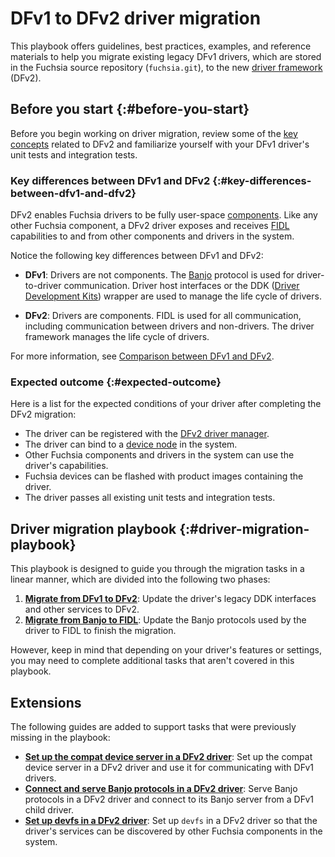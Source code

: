 # DFv1 to DFv2 driver migration

This playbook offers guidelines, best practices, examples, and reference
materials to help you migrate existing legacy DFv1 drivers, which are
stored in the Fuchsia source repository (`fuchsia.git`), to the new
[driver framework][driver-framework] (DFv2).

## Before you start {:#before-you-start}

Before you begin working on driver migration, review some of the
[key concepts][dfv2-concepts] related to DFv2 and familiarize yourself
with your DFv1 driver's unit tests and integration tests.

### Key differences between DFv1 and DFv2 {:#key-differences-between-dfv1-and-dfv2}

DFv2 enables Fuchsia drivers to be fully user-space
[components][components]. Like any other Fuchsia component, a DFv2 driver
exposes and receives [FIDL][fidl] capabilities to and from other components
and drivers in the system.

Notice the following key differences between DFv1 and DFv2:

- **DFv1**: Drivers are not components. The [Banjo][banjo] protocol is
  used for driver-to-driver communication. Driver host interfaces or the
  DDK ([Driver Development Kits][ddk]) wrapper are used to manage the life
  cycle of drivers.

- **DFv2**: Drivers are components. FIDL is used for all communication,
  including communication between drivers and non-drivers. The driver
  framework manages the life cycle of drivers.

For more information, see [Comparison between DFv1 and DFv2][dfv1-vs-dfv2].

### Expected outcome {:#expected-outcome}

Here is a list for the expected conditions of your driver after completing
the DFv2 migration:

- The driver can be registered with the [DFv2 driver manager][driver-manager].
- The driver can bind to a [device node][driver-node] in the system.
- Other Fuchsia components and drivers in the system can use the driver's
  capabilities.
- Fuchsia devices can be flashed with product images containing the driver.
- The driver passes all existing unit tests and integration tests.

## Driver migration playbook {:#driver-migration-playbook}

This playbook is designed to guide you through the migration tasks
in a linear manner, which are divided into the following two phases:

1. [**Migrate from DFv1 to DFv2**][migrate-from-dfv1-to-dfv2]: Update
   the driver's legacy DDK interfaces and other services to DFv2.
2. [**Migrate from Banjo to FIDL**][migrate-from-banjo-to-fidl]: Update
   the Banjo protocols used by the driver to FIDL to finish the
   migration.

However, keep in mind that depending on your driver's features or
settings, you may need to complete additional tasks that aren't covered
in this playbook.

## Extensions

The following guides are added to support tasks that were previously
missing in the playbook:

- [**Set up the compat device server in a DFv2 driver**][set-up-compat-device-server]:
  Set up the compat device server in a DFv2 driver and use it
  for communicating with DFv1 drivers.
- [**Connect and serve Banjo protocols in a DFv2 driver**][serve-banjo-protocols]:
  Serve Banjo protocols in a DFv2 driver and connect to
  its Banjo server from a DFv1 child driver.
- [**Set up devfs in a DFv2 driver**][set-up-devfs]: Set up `devfs`
  in a DFv2 driver so that the driver's services can be discovered
  by other Fuchsia components in the system.

<!-- Reference links -->

[driver-framework]: /docs/concepts/drivers/driver_framework.md
[components]: /docs/concepts/components/v2/README.md
[banjo]: /docs/development/drivers/concepts/device_driver_model/banjo.md
[fidl]: /docs/concepts/fidl/overview.md
[dfv1-vs-dfv2]: /docs/concepts/drivers/comparison_between_dfv1_and_dfv2.md
[driver-manager]: /docs/concepts/drivers/driver_framework.md#driver_manager
[driver-node]: /docs/concepts/drivers/drivers_and_nodes.md
[migrate-from-banjo-to-fidl]: /docs/development/drivers/migration/migrate-from-banjo-to-fidl/overview.md
[migrate-from-dfv1-to-dfv2]: /docs/development/drivers/migration/migrate-from-dfv1-to-dfv2/overview.md
[set-up-compat-device-server]: /docs/development/drivers/migration/set-up-compat-device-server.md
[serve-banjo-protocols]: /docs/development/drivers/migration/serve-banjo-protocols.md
[set-up-devfs]: /docs/development/drivers/migration/set-up-devfs.md
[dfv2-concepts]: /docs/concepts/drivers/README.md
[ddk]: /docs/development/drivers/concepts/driver_development/using-ddktl.md
